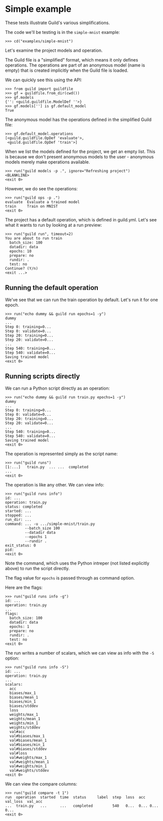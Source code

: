 # Simple example

These tests illustrate Guild's various simplifications.

The code we'll be testing is in the `simple-mnist` example:

    >>> cd("examples/simple-mnist")

Let's examine the project models and operation.

The Guild file is a "simplified" format, which means it only defines
operations. The operations are part of an anonymous model (name is
empty) that is created implicitly when the Guild file is loaded.

We can quickly see this using the API:

    >>> from guild import guildfile
    >>> gf = guildfile.from_dir(cwd())
    >>> gf.models
    {'': <guild.guildfile.ModelDef ''>}
    >>> gf.models[''] is gf.default_model
    True

The anonymous model has the operations defined in the simplified Guild
file:

    >>> gf.default_model.operations
    [<guild.guildfile.OpDef 'evaluate'>,
     <guild.guildfile.OpDef 'train'>]

When we list the models defined for the project, we get an empty
list. This is because we don't present anonymous models to the user -
anonymous models merely make operations available.

    >>> run("guild models -p .", ignore="Refreshing project")
    <BLANKLINE>
    <exit 0>

However, we do see the operations:

    >>> run("guild ops -p .")
    evaluate  Evaluate a trained model
    train     Train on MNIST
    <exit 0>

The project has a default operation, which is defined in
guild.yml. Let's see what it wants to run by looking at a run preview:

    >>> run("guild run", timeout=2)
    You are about to run train
      batch_size: 100
      datadir: data
      epochs: 10
      prepare: no
      rundir: .
      test: no
    Continue? (Y/n)
    <exit ...>

## Running the default operation

We've see that we can run the train operation by default. Let's run it
for one epoch.

    >>> run("echo dummy && guild run epochs=1 -y")
    dummy
    ...
    Step 0: training=0...
    Step 0: validate=0...
    Step 20: training=0...
    Step 20: validate=0...
    ...
    Step 540: training=0...
    Step 540: validate=0...
    Saving trained model
    <exit 0>

## Running scripts directly

We can run a Python script directly as an operation:

    >>> run("echo dummy && guild run train.py epochs=1 -y")
    dummy
    ...
    Step 0: training=0...
    Step 0: validate=0...
    Step 20: training=0...
    Step 20: validate=0...
    ...
    Step 540: training=0...
    Step 540: validate=0...
    Saving trained model
    <exit 0>

The operation is represented simply as the script name:

    >>> run("guild runs")
    [1:...]   train.py  ... ...  completed
    ...
    <exit 0>

The operation is like any other. We can view info:

    >>> run("guild runs info")
    id: ...
    operation: train.py
    status: completed
    started: ...
    stopped: ...
    run_dir: ...
    command: ... -u .../simple-mnist/train.py
             --batch_size 100
             --datadir data
             --epochs 1
             --rundir .
    exit_status: 0
    pid:
    <exit 0>

Note the command, which uses the Python intreper (not listed
explicitly above) to run the script directly.

The flag value for `epochs` is passed through as command option.

Here are the flags:

    >>> run("guild runs info -g")
    id: ...
    operation: train.py
    ...
    flags:
      batch_size: 100
      datadir: data
      epochs: 1
      prepare: no
      rundir: .
      test: no
    <exit 0>

The run writes a number of scalars, which we can view as info with the
`-S` option:

    >>> run("guild runs info -S")
    id: ...
    operation: train.py
    ...
    scalars:
      acc
      biases/max_1
      biases/mean_1
      biases/min_1
      biases/stddev
      loss
      weights/max_1
      weights/mean_1
      weights/min_1
      weights/stddev
      val#acc
      val#biases/max_1
      val#biases/mean_1
      val#biases/min_1
      val#biases/stddev
      val#loss
      val#weights/max_1
      val#weights/mean_1
      val#weights/min_1
      val#weights/stddev
    <exit 0>

We can view the compare columns:

    >>> run("guild compare -t 1")
    run  operation  started  time  status     label  step  loss  acc  val_loss  val_acc
    ...  train.py   ...      ...   completed         540   0...  0... 0...      0...
    <exit 0>
